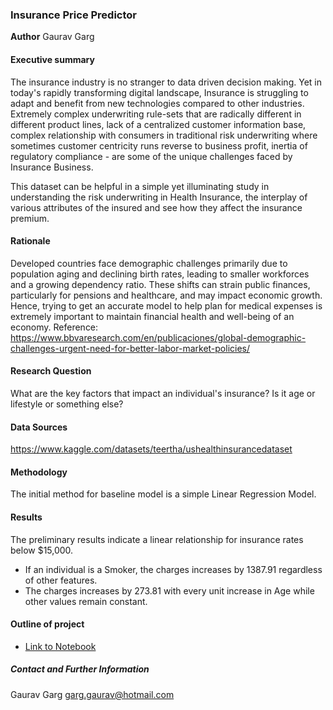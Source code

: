 ### Insurance Price Predictor
**Author** Gaurav Garg

#### Executive summary
The insurance industry is no stranger to data driven decision making. Yet in today's rapidly transforming digital landscape, Insurance is struggling to adapt and benefit from new technologies compared to other industries. Extremely complex underwriting rule-sets that are radically different in different product lines, lack of a centralized customer information base, complex relationship with consumers in traditional risk underwriting where sometimes customer centricity runs reverse to business profit, inertia of regulatory compliance - are some of the unique challenges faced by Insurance Business.

This dataset can be helpful in a simple yet illuminating study in understanding the risk underwriting in Health Insurance, the interplay of various attributes of the insured and see how they affect the insurance premium.

#### Rationale
Developed countries face demographic challenges primarily due to population aging and declining birth rates, leading to smaller workforces and a growing dependency ratio. These shifts can strain public finances, particularly for pensions and healthcare, and may impact economic growth. Hence, trying to get an accurate model to help plan for medical expenses is extremely important to maintain financial health and well-being of an economy.
Reference: https://www.bbvaresearch.com/en/publicaciones/global-demographic-challenges-urgent-need-for-better-labor-market-policies/

#### Research Question
What are the key factors that impact an individual's insurance? Is it age or lifestyle or something else?

#### Data Sources
https://www.kaggle.com/datasets/teertha/ushealthinsurancedataset

#### Methodology
The initial method for baseline model is a simple Linear Regression Model.

#### Results
The preliminary results indicate a linear relationship for insurance rates below $15,000. 
- If an individual is a Smoker, the charges increases by 1387.91 regardless of other features.
- The charges increases by 273.81 with every unit increase in Age while other values remain constant.

#### Outline of project

- [Link to Notebook](Capstone_Gaurav_Garg_Final.ipynb)

##### Contact and Further Information
Gaurav Garg
garg.gaurav@hotmail.com
